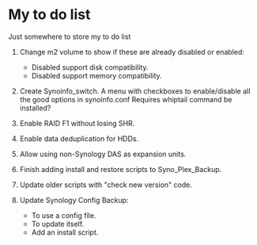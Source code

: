 # My to do list
Just somewhere to store my to do list

1. Change m2 volume to show if these are already disabled or enabled:
    - Disabled support disk compatibility.
    - Disabled support memory compatibility.

2. Create Synoinfo_switch. A menu with checkboxes to enable/disable all the good options in synoinfo.conf
    Requires whiptail command be installed?

3. Enable RAID F1 without losing SHR.

4. Enable data deduplication for HDDs.

5. Allow using non-Synology DAS as expansion units.

6. Finish adding install and restore scripts to Syno_Plex_Backup.

7. Update older scripts with "check new version" code.

8. Update Synology Config Backup:
    - To use a config file.
    - To update itself.
    - Add an install script.

